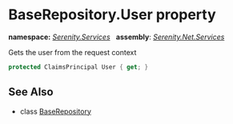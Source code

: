 # BaseRepository.User property
**namespace:** *[Serenity.Services](../../README.md#serenity.services-namespace)*   **assembly**: *[Serenity.Net.Services](../../README.md)*

Gets the user from the request context

```csharp
protected ClaimsPrincipal User { get; }
```

## See Also

* class [BaseRepository](../BaseRepository.md)